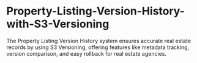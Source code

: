 # Property-Listing-Version-History-with-S3-Versioning
The Property Listing Version History system ensures accurate real estate records by using S3 Versioning, offering features like metadata tracking, version comparison, and easy rollback for real estate agencies.
